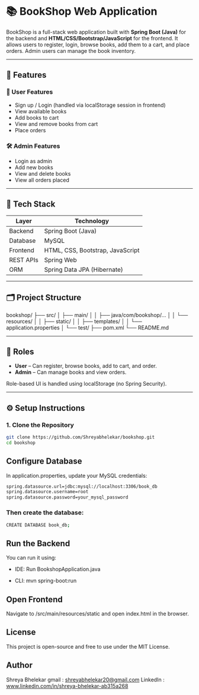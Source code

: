 # 📚 BookShop Web Application

BookShop is a full-stack web application built with **Spring Boot (Java)** for the backend and **HTML/CSS/Bootstrap/JavaScript** for the frontend. It allows users to register, login, browse books, add them to a cart, and place orders. Admin users can manage the book inventory.

---

## 🚀 Features

### 👤 User Features
- Sign up / Login (handled via localStorage session in frontend)
- View available books
- Add books to cart
- View and remove books from cart
- Place orders

### 🛠 Admin Features
- Login as admin
- Add new books
- View and delete books
- View all orders placed

---

## 🧱 Tech Stack

| Layer       | Technology                     |
|-------------|--------------------------------|
| Backend     | Spring Boot (Java)             |
| Database    | MySQL                          |
| Frontend    | HTML, CSS, Bootstrap, JavaScript |
| REST APIs   | Spring Web                     |
| ORM         | Spring Data JPA (Hibernate)    |

---

## 🗂️ Project Structure
bookshop/
├── src/
│ ├── main/
│ │ ├── java/com/bookshop/...
│ │ └── resources/
│ │ ├── static/
│ │ ├── templates/
│ │ └── application.properties
│ └── test/
├── pom.xml
└── README.md


---

## 🔑 Roles

- **User** – Can register, browse books, add to cart, and order.
- **Admin** – Can manage books and view orders.

Role-based UI is handled using localStorage (no Spring Security).

---

## ⚙️ Setup Instructions

### 1. Clone the Repository

```bash
git clone https://github.com/Shreyabhelekar/bookshop.git
cd bookshop
```

## Configure Database
In application.properties, update your MySQL credentials:
```bash
spring.datasource.url=jdbc:mysql://localhost:3306/book_db
spring.datasource.username=root
spring.datasource.password=your_mysql_password
```
### Then create the database:
```bash
CREATE DATABASE book_db;
```

## Run the Backend
You can run it using:

- IDE: Run BookshopApplication.java

- CLI: mvn spring-boot:run

## Open Frontend
Navigate to /src/main/resources/static and open index.html in the browser.

## License
This project is open-source and free to use under the MIT License.

## Author
Shreya Bhelekar
gmail : shreyabhelekar20@gmail.com
LinkedIn : www.linkedin.com/in/shreya-bhelekar-ab315a268

